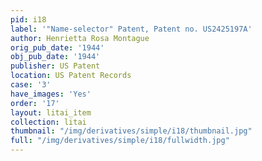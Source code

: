 ```yaml
---
pid: i18
label: '"Name-selector" Patent, Patent no. US2425197A'
author: Henrietta Rosa Montague
orig_pub_date: '1944'
obj_pub_date: '1944'
publisher: US Patent
location: US Patent Records
case: '3'
have_images: 'Yes'
order: '17'
layout: litai_item
collection: litai
thumbnail: "/img/derivatives/simple/i18/thumbnail.jpg"
full: "/img/derivatives/simple/i18/fullwidth.jpg"
---
```

